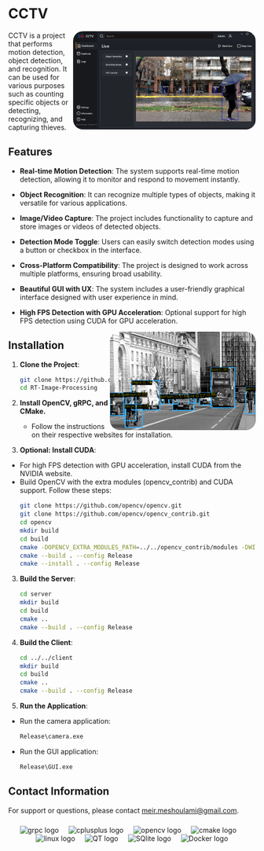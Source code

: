 # CCTV

<div align="center">
   <img align="right" height="200" style=border-radius:20px src="/resources/app.png"  />
</div>

CCTV is a project that performs motion detection, object detection, and recognition. It can be used for various purposes such as counting specific objects or detecting, recognizing, and capturing thieves.



## Features
- **Real-time Motion Detection**: The system supports real-time motion detection, allowing it to monitor and respond to movement instantly.
- **Object Recognition**: It can recognize multiple types of objects, making it versatile for various applications.
- **Image/Video Capture**: The project includes functionality to capture and store images or videos of detected objects.
- **Detection Mode Toggle**: Users can easily switch detection modes using a button or checkbox in the interface.
- **Cross-Platform Compatibility**: The project is designed to work across multiple platforms, ensuring broad usability.
- **Beautiful GUI with UX**: The system includes a user-friendly graphical interface designed with user experience in mind.
- **High FPS Detection with GPU Acceleration**: Optional support for high FPS detection using CUDA for GPU acceleration.

  <div align="center">
    <img align="right" height="200" style=border-radius:20px src="/resources/detection_image.png"  />
</div>

## Installation
1. **Clone the Project**:
   ```sh
   git clone https://github.com/MeirMeshulami/RT-Image-Processing.git
   cd RT-Image-Processing

2. **Install OpenCV, gRPC, and CMake.**
   - Follow the instructions on their respective websites for installation.

3. **Optional: Install CUDA**:

  - For high FPS detection with GPU acceleration, install CUDA from the NVIDIA website.
  - Build OpenCV with the extra modules (opencv_contrib) and CUDA support. Follow these steps:
    ```sh
    git clone https://github.com/opencv/opencv.git
    git clone https://github.com/opencv/opencv_contrib.git
    cd opencv
    mkdir build
    cd build
    cmake -DOPENCV_EXTRA_MODULES_PATH=../../opencv_contrib/modules -DWITH_CUDA=ON ..
    cmake --build . --config Release
    cmake --install . --config Release

3. **Build the Server**:
    ```sh
    cd server
    mkdir build
    cd build
    cmake ..
    cmake --build . --config Release


4. **Build the Client**:
    ```sh
    cd ../../client
    mkdir build
    cd build
    cmake ..
    cmake --build . --config Release


5. **Run the Application**:
  - Run the camera application:
    ```sh
    Release\camera.exe

  - Run the GUI application:
    ```sh
    Release\GUI.exe

## Contact Information
For support or questions, please contact meir.meshoulami@gmail.com.

###



###

<div align="center">
  <img src="https://miro.medium.com/v2/resize:fit:560/0*OhqRsVej30htIkDL.png" height="30" alt="grpc logo"  />
  <img width="12" />
  <img src="https://cdn.jsdelivr.net/gh/devicons/devicon/icons/cplusplus/cplusplus-original.svg" height="30" alt="cplusplus logo"  />
  <img width="12" />
  <img src="https://cdn.jsdelivr.net/gh/devicons/devicon/icons/opencv/opencv-original.svg" height="30" alt="opencv logo"  />
  <img width="12" />
  <img src="https://cdn.jsdelivr.net/gh/devicons/devicon/icons/cmake/cmake-original.svg" height="30" alt="cmake logo"  />
  <img width="12" />
  <img src="https://cdn.jsdelivr.net/gh/devicons/devicon/icons/linux/linux-original.svg" height="30" alt="linux logo"  />
  <img width="12" />
  <img src="https://upload.wikimedia.org/wikipedia/commons/thumb/8/81/Qt_logo_neon_2022.svg/224px-Qt_logo_neon_2022.svg.png" height="30" alt="QT logo"  />
  <img width="12" />
  <img src="https://upload.wikimedia.org/wikipedia/commons/thumb/3/38/SQLite370.svg/382px-SQLite370.svg.png" height="30" alt="SQlite logo"  />
  <img width="12" />
  <img src="https://upload.wikimedia.org/wikipedia/commons/7/79/Docker_%28container_engine%29_logo.png" height="30" alt="Docker logo"  />
</div>



